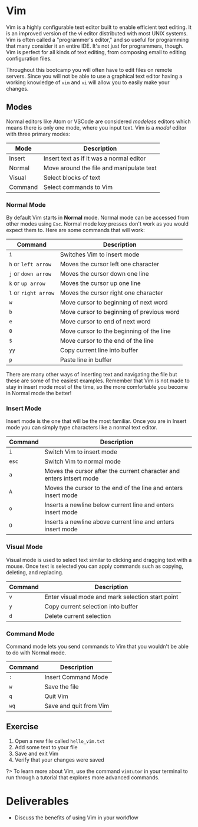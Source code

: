 # Vim
Vim is a highly configurable text editor built to enable efficient text editing.
It is an improved version of the vi editor distributed with most UNIX systems.
Vim is often called a "programmer's editor," and so useful for programming that
many consider it an entire IDE. It's not just for programmers, though. Vim is
perfect for all kinds of text editing, from composing email to editing
configuration files.

Throughout this bootcamp you will often have to edit files on remote servers.
Since you will not be able to use a graphical text editor having a working
knowledge of `vim` and `vi` will allow you to easily make your changes.

## Modes
Normal editors like Atom or VSCode are considered _modeless_ editors which
means there is only one mode, where you input text. Vim is a _modal_ editor
with three primary modes:

| Mode | Description |
| ---- | ----------- |
| Insert | Insert text as if it was a normal editor |
| Normal | Move around the file and manipulate text |
| Visual | Select blocks of text |
| Command | Select commands to Vim |

### Normal Mode
By default Vim starts in **Normal** mode. Normal mode can be accessed from
other modes using `Esc`. Normal mode key presses don't work as you would
expect them to. Here are some commands that will work:

| Command | Description |
| ---- | ----------- |
| `i` | Switches Vim to insert mode |
| `h` or `left arrow` | Moves the cursor left one character |
| `j` or `down arrow` | Moves the cursor down one line |
| `k` or `up arrow` | Moves the cursor up one line |
| `l` or `right arrow` | Moves the cursor right one character |
| `w` | Move cursor to beginning of next word |
| `b` | Move cursor to beginning of previous word |
| `e` | Move cursor to end of next word |
| `0` | Move cursor to the beginning of the line |
| `$` | Move cursor to the end of the line |
| `yy` | Copy current line into buffer |
| `p` | Paste line in buffer |

There are many other ways of inserting text and navigating the file but these are
some of the easiest examples. Remember that Vim is not made to stay in insert mode
most of the time, so the more comfortable you become in Normal mode the better!

### Insert Mode
Insert mode is the one that will be the most familiar. Once you are in Insert mode
you can simply type characters like a normal text editor.

| Command | Description |
| ---- | ----------- |
| `i` | Switch Vim to insert mode |
| `esc` | Switch Vim to normal mode |
| `a` | Moves the cursor after the current character and enters intsert mode |
| `A` | Moves the cursor to the end of the line and enters insert mode |
| `o` | Inserts a newline below current line and enters insert mode |
| `O` | Inserts a newline above current line and enters insert mode |

### Visual Mode
Visual mode is used to select text similar to clicking and dragging text with
a mouse. Once text is selected you can apply commands such as copying, deleting,
and replacing.

| Command | Description |
| ---- | ----------- |
| `v` | Enter visual mode and mark selection start point |
| `y` | Copy current selection into buffer |
| `d` | Delete current selection |

### Command Mode
Command mode lets you send commands to Vim that you wouldn't be able to do with
Normal mode.

| Command | Description |
| ---- | ----------- |
| `:` | Insert Command Mode |
| `w` | Save the file |
| `q` | Quit Vim |
| `wq`| Save and quit from Vim |

## Exercise
1. Open a new file called `hello_vim.txt`
2. Add some text to your file
3. Save and exit Vim
4. Verify that your changes were saved

?> To learn more about Vim, use the command `vimtutor` in your terminal to run through a tutorial that explores more advanced commands.

# Deliverables
- Discuss the benefits of using Vim in your workflow
